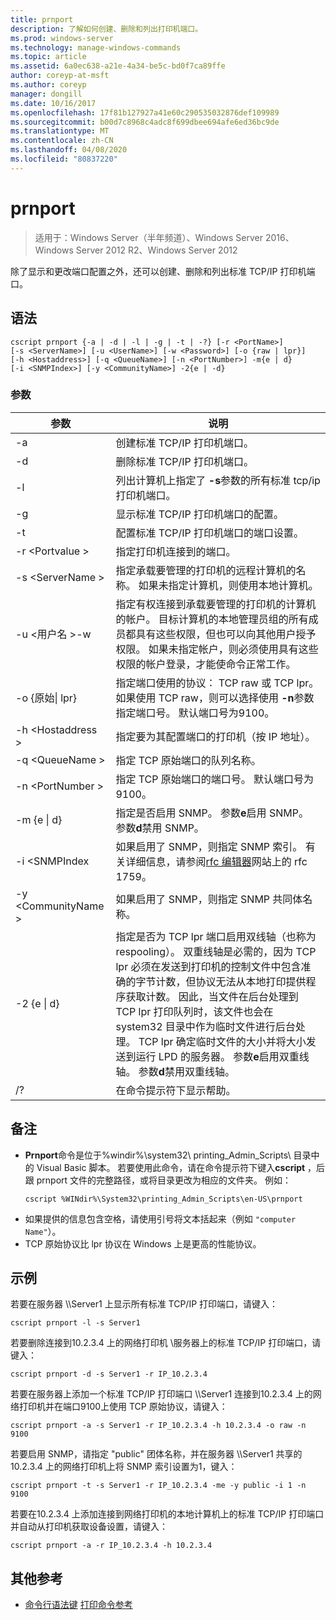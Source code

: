 ```yaml
---
title: prnport
description: 了解如何创建、删除和列出打印机端口。
ms.prod: windows-server
ms.technology: manage-windows-commands
ms.topic: article
ms.assetid: 6a0ec638-a21e-4a34-be5c-bd0f7ca89ffe
author: coreyp-at-msft
ms.author: coreyp
manager: dongill
ms.date: 10/16/2017
ms.openlocfilehash: 17f81b127927a41e60c290535032876def109989
ms.sourcegitcommit: b00d7c8968c4adc8f699dbee694afe6ed36bc9de
ms.translationtype: MT
ms.contentlocale: zh-CN
ms.lasthandoff: 04/08/2020
ms.locfileid: "80837220"
---
```

# <a name="prnport"></a>prnport

>适用于：Windows Server（半年频道）、Windows Server 2016、Windows Server 2012 R2、Windows Server 2012

除了显示和更改端口配置之外，还可以创建、删除和列出标准 TCP/IP 打印机端口。

## <a name="syntax"></a>语法
```
cscript prnport {-a | -d | -l | -g | -t | -?} [-r <PortName>] 
[-s <ServerName>] [-u <UserName>] [-w <Password>] [-o {raw | lpr}] 
[-h <Hostaddress>] [-q <QueueName>] [-n <PortNumber>] -m{e | d} 
[-i <SNMPIndex>] [-y <CommunityName>] -2{e | -d}
```

### <a name="parameters"></a>参数

|          参数           |                                                                                                                                                                                                                                                                                                     说明                                                                                                                                                                                                                                                                                                      |
|------------------------------|----------------------------------------------------------------------------------------------------------------------------------------------------------------------------------------------------------------------------------------------------------------------------------------------------------------------------------------------------------------------------------------------------------------------------------------------------------------------------------------------------------------------------------------------------------------------------------------------------------------------|
|              -a              |                                                                                                                                                                                                                                                                                       创建标准 TCP/IP 打印机端口。                                                                                                                                                                                                                                                                                        |
|              -d              |                                                                                                                                                                                                                                                                                       删除标准 TCP/IP 打印机端口。                                                                                                                                                                                                                                                                                        |
|              -l              |                                                                                                                                                                                                                                                             列出计算机上指定了 **-s**参数的所有标准 tcp/ip 打印机端口。                                                                                                                                                                                                                                                             |
|              -g              |                                                                                                                                                                                                                                                                            显示标准 TCP/IP 打印机端口的配置。                                                                                                                                                                                                                                                                             |
|              -t              |                                                                                                                                                                                                                                                                           配置标准 TCP/IP 打印机端口的端口设置。                                                                                                                                                                                                                                                                           |
|        -r \<Portvalue >        |                                                                                                                                                                                                                                                                                指定打印机连接到的端口。                                                                                                                                                                                                                                                                                 |
|       -s \<ServerName >       |                                                                                                                                                                                                                               指定承载要管理的打印机的远程计算机的名称。 如果未指定计算机，则使用本地计算机。                                                                                                                                                                                                                                |
| -u \<用户名 >-w <Password> |                                                                                                              指定有权连接到承载要管理的打印机的计算机的帐户。 目标计算机的本地管理员组的所有成员都具有这些权限，但也可以向其他用户授予权限。 如果未指定帐户，则必须使用具有这些权限的帐户登录，才能使命令正常工作。                                                                                                               |
|     -o {原始&#124; lpr}      |                                                                                                                                                                                                              指定端口使用的协议： TCP raw 或 TCP lpr。 如果使用 TCP raw，则可以选择使用 **-n**参数指定端口号。 默认端口号为9100。                                                                                                                                                                                                              |
|      -h \<Hostaddress >       |                                                                                                                                                                                                                                                                   指定要为其配置端口的打印机（按 IP 地址）。                                                                                                                                                                                                                                                                    |
|       -q \<QueueName >        |                                                                                                                                                                                                                                                                                     指定 TCP 原始端口的队列名称。                                                                                                                                                                                                                                                                                     |
|       -n \<PortNumber >       |                                                                                                                                                                                                                                                                    指定 TCP 原始端口的端口号。 默认端口号为9100。                                                                                                                                                                                                                                                                    |
|        -m {e &#124; d}        |                                                                                                                                                                                                                                                       指定是否启用 SNMP。 参数**e**启用 SNMP。 参数**d**禁用 SNMP。                                                                                                                                                                                                                                                        |
|        -i \<SNMPIndex        |                                                                                                                                                                                                                             如果启用了 SNMP，则指定 SNMP 索引。 有关详细信息，请参阅[rfc 编辑器](https://go.microsoft.com/fwlink/?LinkId=569)网站上的 rfc 1759。                                                                                                                                                                                                                              |
|     -y \<CommunityName >      |                                                                                                                                                                                                                                                                                如果启用了 SNMP，则指定 SNMP 共同体名称。                                                                                                                                                                                                                                                                                |
|       -2 {e &#124; d}        | 指定是否为 TCP lpr 端口启用双线轴（也称为 respooling）。 双重线轴是必需的，因为 TCP lpr 必须在发送到打印机的控制文件中包含准确的字节计数，但协议无法从本地打印提供程序获取计数。 因此，当文件在后台处理到 TCP lpr 打印队列时，该文件也会在 system32 目录中作为临时文件进行后台处理。 TCP lpr 确定临时文件的大小并将大小发送到运行 LPD 的服务器。 参数**e**启用双重线轴。 参数**d**禁用双重线轴。 |
|              /?              |                                                                                                                                                                                                                                                                                         在命令提示符下显示帮助。                                                                                                                                                                                                                                                                                         |

## <a name="remarks"></a>备注
-   **Prnport**命令是位于%windir%\system32\ printing_Admin_Scripts\\<language> 目录中的 Visual Basic 脚本。 若要使用此命令，请在命令提示符下键入**cscript** ，后跟 prnport 文件的完整路径，或将目录更改为相应的文件夹。 例如：
    ```
    cscript %WINdir%\System32\printing_Admin_Scripts\en-US\prnport
    ```
-   如果提供的信息包含空格，请使用引号将文本括起来（例如 `"computer Name"`）。
-   TCP 原始协议比 lpr 协议在 Windows 上是更高的性能协议。

## <a name="examples"></a><a name="BKMK_examples"></a>示例
若要在服务器 \\\Server1 上显示所有标准 TCP/IP 打印端口，请键入：
```
cscript prnport -l -s Server1
```
若要删除连接到10.2.3.4 上的网络打印机 \\服务器上的标准 TCP/IP 打印端口，请键入：
```
cscript prnport -d -s Server1 -r IP_10.2.3.4
```
若要在服务器上添加一个标准 TCP/IP 打印端口 \\\Server1 连接到10.2.3.4 上的网络打印机并在端口9100上使用 TCP 原始协议，请键入：
```
cscript prnport -a -s Server1 -r IP_10.2.3.4 -h 10.2.3.4 -o raw -n 9100
```
若要启用 SNMP，请指定 "public" 团体名称，并在服务器 \\\Server1 共享的10.2.3.4 上的网络打印机上将 SNMP 索引设置为1，键入：
```
cscript prnport -t -s Server1 -r IP_10.2.3.4 -me -y public -i 1 -n 9100
```
若要在10.2.3.4 上添加连接到网络打印机的本地计算机上的标准 TCP/IP 打印端口并自动从打印机获取设备设置，请键入：
```
cscript prnport -a -r IP_10.2.3.4 -h 10.2.3.4
```

## <a name="additional-references"></a>其他参考
- [命令行语法键](command-line-syntax-key.md)
[打印命令参考](print-command-reference.md)
